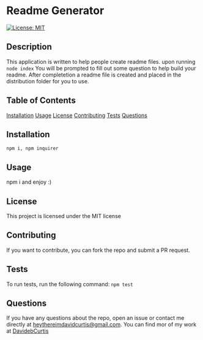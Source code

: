 # Readme Generator

[![License: MIT](https://img.shields.io/badge/License-MIT-yellow.svg)](https://opensource.org/licenses/MIT)

## Description
This application is written to help people create readme files. upon running ` node index` You will be prompted to fill out some question to help build your readme. After completetion a readme file is created and placed in the distribution folder for you to use.

## Table of Contents
[Installation](#installation)
[Usage](#usage)
[License](#license)
[Contributing](#contributing)
[Tests](#tests)
[Questions](#questions)

## Installation
```npm i, npm inquirer```

## Usage
npm i and enjoy :)

## License
This project is licensed under the MIT license

## Contributing
If you want to contribute, you can fork the repo and submit a PR request.

## Tests
To run tests, run the following command:
```npm test```

## Questions
If you have any questions about the repo, open an issue or contact me directly at [heythereimdavidcurtis@gmail.com](mailto:heythereimdavidcurtis@gmail.com). You can find mor of my work at [DavidebCurtis](https://github.com/DavidebCurtis)
